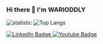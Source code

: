 ### Hi there 👋 I'm WARIODDLY

<!--
**warioddly/warioddly** is a ✨ _special_ ✨ repository because its `README.md` (this file) appears on your GitHub profile.

Here are some ideas to get you started:

- 🔭 I’m currently working on ...
- 🌱 I’m currently learning ...
- 👯 I’m looking to collaborate on ...
- 🤔 I’m looking for help with ...
- 💬 Ask me about ...
- 📫 How to reach me: ...
- 😄 Pronouns: ...
- ⚡ Fun fact: ...
-->

<!-- <div id="header" align="center">
  <img src="https://media.giphy.com/media/8WeatsYCC54TC/giphy.gif" width="200"/>
</div>-->
  


![statistic](https://github-readme-stats.vercel.app/api?username=warioddly&&show_icons=true&&theme=tokyonight)
![Top Langs](https://github-readme-stats.vercel.app/api/top-langs/?username=warioddly&layout=compact)

<div id="badges">
   <a href="[linkedin-URL](https://www.linkedin.com/in/warioddly/)">
      <img src="https://img.shields.io/badge/LinkedIn-blue?logo=linkedin&logoColor=white" alt="LinkedIn Badge"/>
  </a>
  <a href="[instagram-URL](https://www.instagram.com/godofimo)">
      <img src="https://img.shields.io/badge/instagram-grey?logo=instagram&logoColor=white" alt="Youtube Badge"/>
  </a>
</div>
